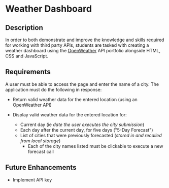 # Weather Dashboard


## Description

In order to both demonstrate and improve the knowledge and skills required for working with third party APIs, students are tasked with creating a weather dashboard using the [OpenWeather](https://openweathermap.org/) API portfolio alongside HTML, CSS and JavaScript.

## Requirements

A user must be able to access the page and enter the name of a city.  The application must do the following in response:

* Return valid weather data for the entered location (using an OpenWeather API)
* Display valid weather data for the entered location for:

	- Current day (ie *date the user executes the city submission*)
	- Each day after the current day, for five days ("5-Day Forecast")
	- List of cities that were previously forecasted (*stored in and recalled from local storage*)
		- Each of the city names listed must be clickable to execute a new forecast call

## Future Enhancements

* Implement API key 